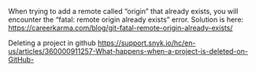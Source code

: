 When trying to add a remote called “origin” that already exists, you will encounter the “fatal: remote origin already exists” error. Solution is here:
https://careerkarma.com/blog/git-fatal-remote-origin-already-exists/

Deleting a project in github
https://support.snyk.io/hc/en-us/articles/360000911257-What-happens-when-a-project-is-deleted-on-GitHub-

